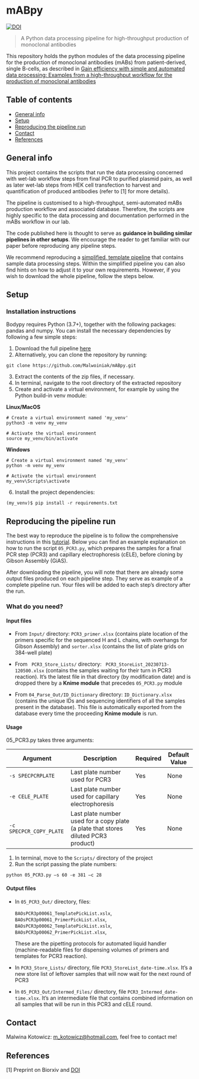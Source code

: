 # mABpy
[![DOI](https://zenodo.org/badge/676124646.svg)](https://zenodo.org/badge/latestdoi/676124646)
> A Python data processing pipeline for high-throughput production of monoclonal antibodies
> 
This repository holds the python modules of the data processing pipeline for the production of monoclonal antibodies (mABs) from patient-derived, single B-cells, as described in [Gain efficiency with simple and automated data processing: Examples from a high-throughput workflow for the production of monoclonal antibodies](link_to_preprint)
## Table of contents
* [General info](#general-info)
* [Setup](#setup)
* [Reproducing the pipeline run](#reproducing-the-pipeline-run)
* [Contact](#contact)
* [References](#references)
## General info

This project contains the scripts that run the data processing concerned with wet-lab workflow steps from final PCR to purified plasmid pairs, as well as later wet-lab steps from HEK cell transfection to harvest and quantification of produced antibodies (refer to [1] for more details). 

The pipeline is customised to a high-throughput, semi-automated mABs production workflow and associated database. Therefore, the scripts are highly specific to the data processing and documentation performed in the mABs workflow in our lab. 

The code published here is thought to serve as **guidance in building similar pipelines in other setups**. We encourage the reader to get familiar with our paper before reproducing any pipeline steps. 

We recommend reproducing a [simplified, template pipeline](simplified_pipeline) that contains sample data processing steps. Within the simplified pipeline you can also find hints on how to adjust it to your own requirements. However, if you wish to download the whole pipeline, follow the steps below.
## Setup

### Installation instructions

Bodypy requires Python (3.7+), together with the following packages: pandas and numpy. You can install the necessary dependencies by following a few simple steps:

1.	Download the full pipeline [here](https://github.com/Malwoiniak/mABpy/archive/refs/heads/main.zip)
2.	Alternatively, you can clone the repository by running:

`git clone https://github.com/Malwoiniak/mABpy.git`

3.	Extract the contents of the zip files, if necessary.
4.	In terminal, navigate to the root directory of the extracted repository
5.	Create and activate a virtual environment, for example by using the Python build-in venv module:

**Linux/MacOS**
```
# Create a virtual environment named 'my_venv'
python3 -m venv my_venv

# Activate the virtual environment
source my_venv/bin/activate
```
**Windows**
```
# Create a virtual environment named 'my_venv'
python -m venv my_venv

# Activate the virtual environment
my_venv\Scripts\activate
```

6.	Install the project dependencies:

`(my_venv)$ pip install -r requirements.txt`

## Reproducing the pipeline run

The best way to reproduce the pipeline is to follow the comprehensive instructions in this [tutorial](link_to_manual). Below you can find an example explanation on how to run the script `05_PCR3.py`, which prepares the samples for a final PCR step (PCR3) and capillary electrophoresis (cELE), before cloning by Gibson Assembly (GiAS).

After downloading the pipeline, you will note that there are already some output files produced on each pipeline step. They serve as example of a complete pipeline run. Your files will be added to each step’s directory after the run. 
### What do you need?

#### Input files

+ From `Input/` directory: `PCR3_primer.xlsx` (contains plate location of the primers specific for the sequenced H and L chains, with overhangs for Gibson Assembly) and `sorter.xlsx` (contains the list of plate grids on 384-well plate)

+ From ` PCR3_Store_Lists/` directory: ` PCR3_StoreList_20230713-120500.xlsx` (contains the samples waiting for their turn in PCR3 reaction). It’s the latest file in that directory (by modification date) and is dropped there by a **Knime module** that precedes `05_PCR3.py` module

+ From `04_Parse_Out/ID_Dictionary` directory: `ID_Dictionary.xlsx` (contains the unique IDs and sequencing identifiers of all the samples present in the database). This file is automatically exported from the database every time the proceeding **Knime module** is run. 

#### Usage

05_PCR3.py takes three arguments:

| Argument         | Description                               | Required | Default Value |
|------------------|-------------------------------------------|----------|---------------|
| `-s SPECPCRPLATE ` | Last plate number used for PCR3 | Yes      | None |
| `-e CELE_PLATE ` | Last plate number used for capillary electrophoresis | Yes | None |
| `-c SPECPCR_COPY_PLATE ` | Last plate number used for a copy plate (a plate that stores diluted PCR3 product) | Yes | None |

1.	In terminal, move to the `Scripts/` directory of the project
2.	Run the script passing the plate numbers:

`python 05_PCR3.py –s 60 -e 381 –c 28`

#### Output files

+ In `05_PCR3_Out/` directory, files:
 
    `BAOsPCR3p00061_TemplatePickList.xslx`, `BAOsPCR3p00061_PrimerPickList.xlsx`, `BAOsPCR3p00062_TemplatePickList.xslx`, `BAOsPCR3p00062_PrimerPickList.xlsx`,

    These are the pipetting protocols for automated liquid handler (machine-readable files for dispensing volumes of primers and templates for PCR3 reaction).

+ In `PCR3_Store_Lists/` directory, file `PCR3_StoreList_date-time.xlsx`. It’s a new store list of leftover samples that will now wait for the next round of PCR3

+ In `05_PCR3_Out/Intermed_Files/` directory, file `PCR3_Intermed_date-time.xlsx`. It’s an intermediate file that contains combined information on all samples that will be run in this PCR3 and cELE round. 

## Contact

Malwina Kotowicz: m_kotowicz@hotmail.com, feel free to contact me!

## References

[1] Preprint on Biorxiv and [DOI](link)

